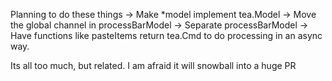 Planning to do these things
-> Make *model implement tea.Model
-> Move the global channel in processBarModel
-> Separate processBarModel
-> Have functions like pasteItems return tea.Cmd to do processing in an async way.

Its all too much, but related. I am afraid it will snowball into a huge PR